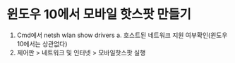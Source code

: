# 윈도우 10에서 모바일 핫스팟 만들기

1. Cmd에서 netsh wlan show drivers
  a. 호스트된 네트워크 지원 여부확인(윈도우 10에서는 상관없다)
2. 제어판 > 네트워크 및 인터넷 > 모바일핫스팟 실행 
